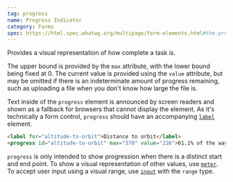 ```yaml
---
tag: progress
name: Progress Indicator
category: Forms
spec: https://html.spec.whatwg.org/multipage/form-elements.html#the-progress-element
---
```


Provides a visual representation of how complete a task is.

The upper bound is provided by the `max` attribute, with the lower bound being fixed at 0. The current value is provided using the `value` attribute, but may be omitted if there is an indeterminate amount of progress remaining, such as uploading a file when you don't know how large the file is.

Text inside of the `progress` element is announced by screen readers and shown as a fallback for browsers that cannot display the element. As it's technically a form control, `progress` should have an accompanying [`label`](#label) element.

<!-- prettier-ignore-start -->
```html
<label for="altitude-to-orbit">Distance to orbit</label>
<progress id="altitude-to-orbit" max="370" value="226">61.1% of the way to orbit</progress>
```
<!-- prettier-ignore-end -->

`progress` is only intended to show progression when there is a distinct start and end point. To show a visual representation of other values, use [`meter`](#meter). To accept user input using a visual range, use [`input`](#input) with the `range` type.
